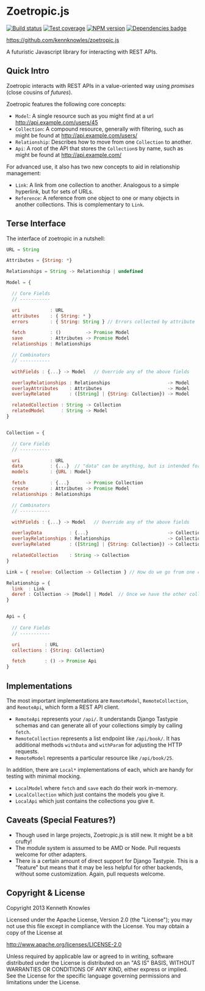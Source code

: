 Zoetropic.js
=============

[![Build status](https://travis-ci.org/kennknowles/zoetropic.js.png)](https://travis-ci.org/kennknowles/zoetropic.js)
[![Test coverage](https://coveralls.io/repos/kennknowles/zoetropic.js/badge.png?branch=master)](https://coveralls.io/r/kennknowles/zoetropic.js)
[![NPM version](https://badge.fury.io/js/zoetropic.png)](http://badge.fury.io/js/zoetropic)
[![Dependencies badge](https://gemnasium.com/kennknowles/zoetropic.js.png)](https://gemnasium.com/kennknowles/zoetropic.js)

https://github.com/kennknowles/zoetropic.js

A futuristic Javascript library for interacting with REST APIs.

Quick Intro
-----------

Zoetropic interacts with REST APIs in a value-oriented way using _promises_ (close cousins of _futures_).

Zoetropic features the following core concepts:

 - `Model`: A single resource such as you might find at a url http://api.example.com/users/45
 - `Collection`: A compound resource, generally with filtering, such as might be found at http://api.example.com/users/
 - `Relationship`: Describes how to move from one `Collection` to another.
 - `Api`: A root of the API that stores the `Collection`s by name, such as might be found at http://api.example.com/

For advanced use, it also has two new concepts to aid in relationship management:

 - `Link`: A link from one collection to another. Analogous to a simple hyperlink, but for sets of URLs.
 - `Reference`: A reference from one object to one or many objects in another collections. This is complementary to `Link`.


Terse Interface
---------------

The interface of zoetropic in a nutshell:

```javascript
URL = String

Attributes = {String: *}

Relationships = String -> Relationship | undefined

Model = {

  // Core Fields
  // -----------

  uri           : URL
  attributes    : { String: * }
  errors        : { String: String } // Errors collected by attribute

  fetch         : ()         -> Promise Model 
  save          : Attributes -> Promise Model
  relationships : Relationships

  // Combinators
  // -----------

  withFields : {...} -> Model   // Override any of the above fields

  overlayRelationships : Relationships                     -> Model
  overlayAttributes    : Attributes                        -> Model
  overlayRelated       : ([String] | {String: Collection}) -> Model

  relatedCollection : String -> Collection
  relatedModel      : String -> Model
}


Collection = {

  // Core Fields
  // -----------

  uri           : URL
  data          : {...}  // "data" can be anything, but is intended for querystring parameters; passed to fetch
  models        : {URL : Model}

  fetch         : {...}      -> Promise Collection
  create        : Attributes -> Promise Model
  relationships : Relationships

  // Combinators
  // -----------

  withFields : {...} -> Model   // Override any of the above fields

  overlayData          : {...}                             -> Collection
  overlayRelationships : Relationships                     -> Collection
  overlayRelated       : ([String] | {String: Collection}) -> Collection

  relatedCollection    : String -> Collection
}

Link = { resolve: Collection -> Collection } // How do we go from one collection to another? (it might overapproximate due to REST interface limitations)

Relationship = {
  link  : Link
  deref : Collection -> [Model] | Model  // Once we have the other collection fetched, how do we actually get the related models out?
}


Api = {
  
  // Core Fields
  // -----------

  uri         : URL
  collections : {String: Collection}

  fetch       : () -> Promise Api
}
```

Implementations
---------------

The most important implementations are `RemoteModel`, `RemoteCollection`, and `RemoteApi`, which form a REST API client.

 - `RemoteApi` represents your `/api/`. It understands Django Tastypie schemas and can generate all of your collections simply by calling `fetch`.
 - `RemoteCollection` represents a list endpoint like `/api/book/`. It has additional methods `withData` and `withParam` for adjusting the HTTP requests.
 - `RemoteModel` represents a particular resource like `/api/book/25`.

In addition, there are `Local*` implementations of each, which are handy for testing with minimal mocking.

 - `LocalModel` where `fetch` and `save` each do their work in-memory.
 - `LocalCollection` which just contains the models you give it.
 - `LocalApi` which just contains the collections you give it.


Caveats (Special Features?)
---------------------------

 - Though used in large projects, Zoetropic.js is still new. It might be a bit crufty!
 - The module system is assumed to be AMD or Node. Pull requests welcome for other adapters.
 - There is a certain amount of direct support for Django Tastypie. This is a "feature" but means that it may be less helpful for other backends, without some customization. Again, pull requests welcome.


Copyright & License
-------------------

Copyright 2013 Kenneth Knowles

Licensed under the Apache License, Version 2.0 (the "License"); you may not use
this file except in compliance with the License. You may obtain a copy of the
License at

http://www.apache.org/licenses/LICENSE-2.0

Unless required by applicable law or agreed to in writing, software distributed
under the License is distributed on an "AS IS" BASIS, WITHOUT WARRANTIES OR
CONDITIONS OF ANY KIND, either express or implied. See the License for the
specific language governing permissions and limitations under the License.

